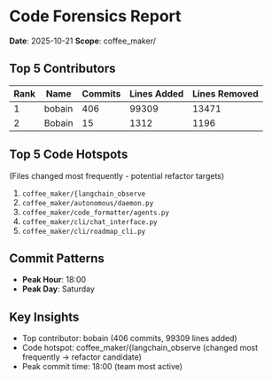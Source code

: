 # Code Forensics Report

**Date**: 2025-10-21
**Scope**: coffee_maker/

## Top 5 Contributors

| Rank | Name | Commits | Lines Added | Lines Removed |
|------|------|---------|-------------|---------------|
| 1 | bobain | 406 | 99309 | 13471 |
| 2 | Bobain | 15 | 1312 | 1196 |


## Top 5 Code Hotspots

(Files changed most frequently - potential refactor targets)

1. `coffee_maker/{langchain_observe`
2. `coffee_maker/autonomous/daemon.py`
3. `coffee_maker/code_formatter/agents.py`
4. `coffee_maker/cli/chat_interface.py`
5. `coffee_maker/cli/roadmap_cli.py`


## Commit Patterns

- **Peak Hour**: 18:00
- **Peak Day**: Saturday

## Key Insights

- Top contributor: bobain (406 commits, 99309 lines added)
- Code hotspot: coffee_maker/{langchain_observe (changed most frequently → refactor candidate)
- Peak commit time: 18:00 (team most active)
